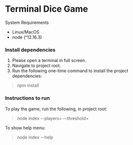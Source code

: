 # Terminal Dice Game

System Requirements
- Linux/MacOS
- node (^12.16.3)


### Install dependencies

1. Please open a terminal in full screen.
2. Navigate to project root.
3. Run the following one-time command to install the project dependencies:
> npm install


### Instructions to run

To play the game, run the following, in project root:
> node index --players=<num> --threshold=<num>

To show help menu:
> node index --help